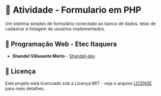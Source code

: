# 🚀 Atividade - Formulario em PHP

Um sistema simples de formulário conectado ao banco de dados. telas de cadastrar e listagem de usuários implementados.

## 👤 Programação Web - Etec Itaquera

- **Shandel Villasante Merlo** - [Shandel-dev](https://github.com/Shandel-dev)

## 📄 Licença

Este projeto está licenciado sob a Licença MIT - veja o arquivo [LICENSE](LICENSE) para mais detalhes.
